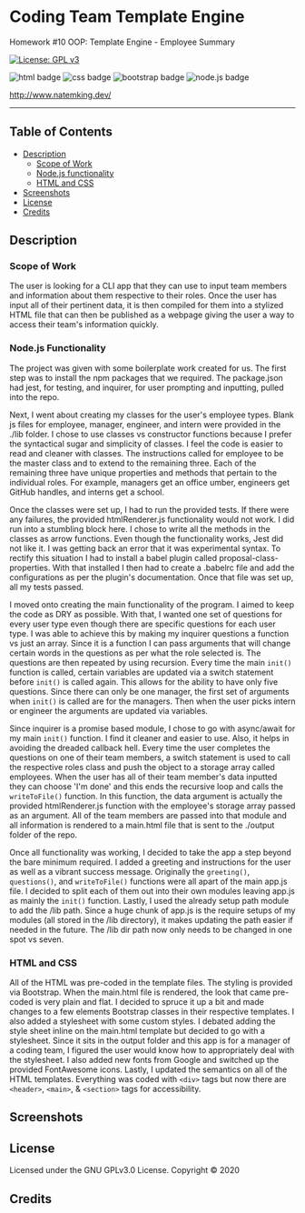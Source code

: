 # Coding Team Template Engine
Homework #10 OOP: Template Engine - Employee Summary

[![License: GPL v3](https://img.shields.io/badge/License-GPLv3-blue.svg)](https://github.com/natemking/coding_team_template_engine/blob/main/LICENSE)

![html badge](https://img.shields.io/badge/html5%20-%23E34F26.svg?&style=for-the-badge&logo=html5&logoColor=white)
![css badge](https://img.shields.io/badge/css3%20-%231572B6.svg?&style=for-the-badge&logo=css3&logoColor=white)
![bootstrap badge](https://img.shields.io/badge/bootstrap%20-%23563D7C.svg?&style=for-the-badge&logo=bootstrap&logoColor=white)
![node.js badge](https://img.shields.io/badge/node.js%20-%2343853D.svg?&style=for-the-badge&logo=node.js&logoColor=white)

http://www.natemking.dev/

---

## Table of Contents
 * [Description](#description)
    + [Scope of Work](#scope-of-work)
    + [Node.js functionality](#nodejs-functionality)
    + [HTML and CSS](#html-and-css)
  * [Screenshots](#screenshots)
  * [License](#license)
  * [Credits](#credits)

## Description

### Scope of Work
The user is looking for a CLI app that they can use to input team members and information about them respective to their roles. Once the user has input all of their pertinent data, it is then compiled for them into a stylized HTML file that can then be published as a webpage giving the user a way to access their team's information quickly. 

### Node.js Functionality
The project was given with some boilerplate work created for us. The first step was to install the npm packages that we required. The package.json had jest, for testing, and inquirer, for user prompting and inputting, pulled into the repo.

Next, I went about creating my classes for the user's employee types. Blank js files for employee, manager, engineer, and intern were provided in the ./lib folder. I chose to use classes vs constructor functions because I prefer the syntactical sugar and simplicity of classes. I feel the code is easier to read and cleaner with classes. The instructions called for employee to be the master class and to extend to the remaining three. Each of the remaining three have unique properties and methods that pertain to the individual roles. For example, managers get an office umber, engineers get GitHub handles, and interns get a school. 

Once the classes were set up, I had to run the provided tests. If there were any failures, the provided htmlRenderer.js functionality would not work. I did run into a stumbling block here. I  chose to write all the methods in the classes as arrow functions. Even though the functionality works, Jest did not like it. I was getting back an error that it was experimental syntax. To rectify this situation I had to install a babel plugin called proposal-class-properties. With that installed I then had to create a .babelrc file and add the configurations as per the plugin's documentation. Once that file was set up, all my tests passed. 

I moved onto creating the main functionality of the program. I aimed to keep the code as DRY as possible. With that, I wanted one set of questions for every user type even though there are specific questions for each user type. I was able to achieve this by making my inquirer questions a function vs just an array. Since it is a function I can pass arguments that will change certain words in the questions as per what the role selected is. The questions are then repeated by using recursion. Every time the main `init()` function is called, certain variables are updated via a switch statement before `init()` is called again. This allows for the ability to have only five questions. Since there can only be one manager, the first set of arguments when `init()` is called are for the managers. Then when the user picks intern or engineer the arguments are updated via variables. 

Since inquirer is a promise based module, I chose to go with async/await for my main `init()` function. I find it cleaner and easier to use. Also, it helps in avoiding the dreaded callback hell. Every time the user completes the questions on one of their team members, a switch statement is used to call the respective roles class and push the object to a storage array called employees. When the user has all of their team member's data inputted they can choose 'I'm done' and this ends the recursive loop and calls the `writeToFile()` function. In this function, the data argument is actually the provided htmlRenderer.js function with the employee's storage array passed as an argument. All of the team members are passed into that module and all information is rendered to a main.html file that is sent to the ./output folder of the repo. 

Once all functionality was working, I decided to take the app a step beyond the bare minimum required. I added a greeting and instructions for the user as well as a vibrant success message. Originally the `greeting()`, `questions()`, and `writeToFile()` functions were all apart of the main app.js file. I decided to split each of them out into their own modules leaving app.js as mainly the `init()` function. Lastly, I used the already setup path module to add the /lib path. Since a huge chunk of app.js is the require setups of my modules (all stored in the /lib directory), it makes updating the path easier if needed in the future. The /lib dir path now only needs to be changed in one spot vs seven.

### HTML and CSS
All of the HTML was pre-coded in the template files. The styling is provided via Bootstrap. When the main.html file is rendered, the look that came pre-coded is very plain and flat. I decided to spruce it up a bit and made changes to a few elements Bootstrap classes in their respective templates. I also added a stylesheet with some custom styles. I debated adding the style sheet inline on the main.html template but decided to go with a stylesheet. Since it sits in the output folder and this app is for a manager of a coding team, I figured the user would know how to appropriately deal with the stylesheet. I also added new fonts from Google and switched up the provided FontAwesome icons. Lastly, I updated the semantics on all of the HTML templates. Everything was coded with `<div>` tags but now there are `<header>`, `<main>`, & `<section>` tags for accessibility.

## Screenshots

<!-- <summary><strong>Weather Dashboard</strong></summary>
<br>


![weather dashboard functionality](./assets/images/screenshots/weather_dashboard.gif?raw=true)
<br>
_weather dashboard functionality_
<br>

![weather dashboard mobile](./assets/images/screenshots/weather_dashboard_mobile.jpg?raw=true)
<br>
_weather dashboard mobile aspect ratio_
<br> -->


## License
Licensed under the GNU GPLv3.0 License. Copyright © 2020

## Credits
<!-- 
* [JavaScript inheritance and the Prototype chain](https://ui.dev/javascript-inheritance-and-the-prototype-chain/)

* [Babel plugin proposal class properties](https://babeljs.io/docs/en/babel-plugin-proposal-class-properties)

* [text Outline CSS trick](https://stackoverflow.com/questions/57464935/font-outline-using-only-css)

* [Get value of list item](https://stackoverflow.com/questions/5548827/get-value-of-list-item-with-jqueryp)

* [Get input field to accept only numbers](https://stackoverflow.com/questions/19508183/how-to-force-input-to-only-allow-alpha-letters)

* [Converting from unix time](https://www.codegrepper.com/code-examples/delphi/jquery+convert+unix+timestamp+to+date)

* [Check if obj has key in an if/else statement](https://stackoverflow.com/questions/455338/how-do-i-check-if-an-object-has-a-key-in-javascript) -->

